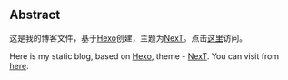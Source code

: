 ## Abstract

这是我的博客文件，基于[Hexo](https://hexo.io/)创建，主题为[NexT](https://github.com/theme-next/hexo-theme-next)。点击[这里](http://orange-c.github.io/blog/)访问。

Here is my static blog, based on [Hexo](https://hexo.io/), theme - [NexT](https://github.com/theme-next/hexo-theme-next). You can visit from [here](http://orange-c.github.io/blog/).
